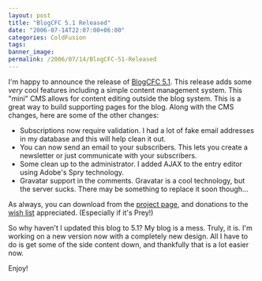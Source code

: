```yaml
---
layout: post
title: "BlogCFC 5.1 Released"
date: "2006-07-14T22:07:00+06:00"
categories: ColdFusion 
tags: 
banner_image: 
permalink: /2006/07/14/BlogCFC-51-Released
---
```


I'm happy to announce the release of <a href="http://ray.camdenfamily.com/projects/blogcfc">BlogCFC 5.1</a>. This release adds some <i>very</i> cool features including a simple content management system. This "mini" CMS allows for content editing outside the blog system. This is a great way to build supporting pages for the blog. Along with the CMS changes, here are some of the other changes:

<ul>
<li>Subscriptions now require validation. I had a lot of fake email addresses in my database and this will help clean it out.
<li>You can now send an email to your subscribers. This lets you create a newsletter or just communicate with your subscribers.
<li>Some clean up to the administrator. I added AJAX to the entry editor using Adobe's Spry technology.
<li>Gravatar support in the comments. Gravatar is a cool technology, but the server sucks. There may be something to replace it soon though...
</ul>

As always, you can download from the <a href="http://ray.camdenfamily.com/projects/blogcfc/">project page</a>, and donations to the <a href="http://www.amazon.com/o/registry/2TCL1D08EZEYE">wish list</a> appreciated. (Especially if it's Prey!)

So why haven't I updated this blog to 5.1? My blog is a mess. Truly, it is. I'm working on a new version now with a completely new design. All I have to do is get some of the side content down, and thankfully that is a lot easier now. 

Enjoy!